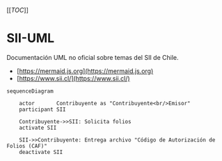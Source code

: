 [[_TOC_]]


# SII-UML

Documentación UML no oficial sobre temas del SII de Chile.



* [https://mermaid.js.org](https://mermaid.js.org)
* [https://www.sii.cl/](https://www.sii.cl/)


```mermaid
sequenceDiagram

    actor       Contribuyente as "Contribuyente<br/>Emisor"
    participant SII

    Contribuyente->>SII: Solicita folios
    activate SII
    
    SII->>Contribuyente: Entrega archivo "Código de Autorización de Folios (CAF)"
    deactivate SII


```

